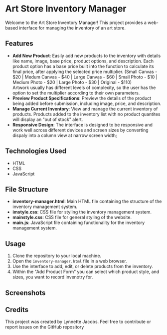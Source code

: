 Art Store Inventory Manager
===========================

Welcome to the Art Store Inventory Manager! This project provides a web-based interface for managing the inventory of an art store.

Features
--------

*   **Add New Product**: Easily add new products to the inventory with details like name, image, base price, product options, and description.  Each product option has a base price built into the function to calculate its final price, after applying the selected price multiplier.
    (Small Canvas - $20 | Medum Canvas - $40 | Large Canvas - $60 | Small Photo - $10 | Medium Photo - $20 | Large Photo - $30 | Original - $110)  
    Artwork usually has different levels of complexity, so the user has the option to set the multiplier according to their own parameters.
*   **Preview Product Specifications**: Preview the details of the product being added before submission, including image, price, and description.  
*   **Manage Current Inventory**: View and manage the current inventory of products.  Products added to the inventory list with no product quantites will display an "out of stock" alert.
*   **Responsive Design**: The interface is designed to be responsive and work well across different devices and screen sizes by converting dispaly into a column view at narrow screen width;

Technologies Used
-----------------

*   HTML
*   CSS
*   JavaScript

File Structure
--------------

*   **inventory-manager.html**: Main HTML file containing the structure of the inventory management system.
*   **imstyle.css**: CSS file for styling the inventory management system.
*   **mainstyle.css**: CSS file for general styling of the website.
*   **main.js**: JavaScript file containing functionality for the inventory management system.

Usage
-----

1.  Clone the repository to your local machine.
2.  Open the `inventory-manager.html` file in a web browser.
3.  Use the interface to add, edit, or delete products from the inventory.
4.  Within the "Add Product Form" you can select which product style, and sizes, you want to record invenotry for. 

Screenshots
-----------

Credits
-------

This project was created by Lynnette Jacobs. Feel free to contribute or report issues on the GitHub repository
